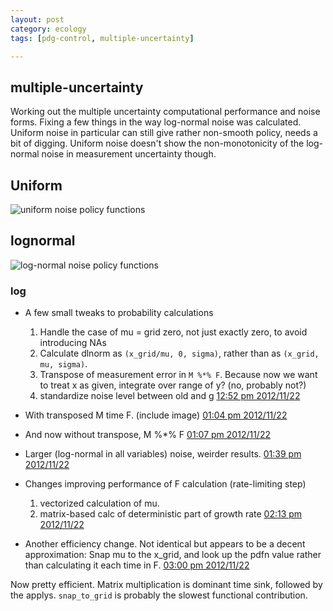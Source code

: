 ```yaml
---
layout: post
category: ecology
tags: [pdg-control, multiple-uncertainty]

---
```


## multiple-uncertainty

Working out the multiple uncertainty computational performance and noise forms.  Fixing a few things in the way log-normal noise was calculated.  Uniform noise in particular can still give rather non-smooth policy, needs a bit of digging.  Uniform noise doesn't show the non-monotonicity of the log-normal noise in measurement uncertainty though.  

## Uniform

![uniform noise policy functions](/assets/figures/assets/figures/2012-11-23-bcf87363db-policyfunctions.png) 

## lognormal

![log-normal noise policy functions](/assets/figures/assets/figures/2012-11-22-11f7d70977-policyfunctions.png) 

### log

- A few small tweaks to probability calculations
  1. Handle the case of mu = grid zero, not just exactly zero, to avoid introducing NAs
  2. Calculate dlnorm as `(x_grid/mu, 0, sigma)`, rather than as `(x_grid, mu, sigma)`.
  3. Transpose of measurement error in `M %*% F`.  Because now we want to treat x as given, integrate over range of y?  (no, probably not?)
  4. standardize noise level between old and g [12:52 pm 2012/11/22](https://github.com/cboettig/pdg_control/commit/0f7889f9ce483735228e708b1f0770f295343d1d)

- With transposed M time F. (include image)  [01:04 pm 2012/11/22](https://github.com/cboettig/pdg_control/commit/e277e624334e7f6d2e3367676b032cac3eea26c2)

- And now without transpose, M %*% F [01:07 pm 2012/11/22](https://github.com/cboettig/pdg_control/commit/11f7d709775769c6f1cb1dca38b73d0b3b395742)

- Larger (log-normal in all variables) noise, weirder results. [01:39 pm 2012/11/22](https://github.com/cboettig/pdg_control/commit/ae6f7ff220a566c76330b8204529f3a5ec8aea8c)

- Changes improving performance of F calculation (rate-limiting step)
  1. vectorized calculation of mu.
  2. matrix-based calc of deterministic part of growth rate [02:13 pm 2012/11/22](https://github.com/cboettig/pdg_control/commit/d5f2509c5341dc3be2706dd42caaa7642ec6e782)

- Another efficiency change. Not identical but appears to be a decent approximation: Snap mu to the x_grid, and look up the pdfn value rather than calculating it each time in F. [03:00 pm 2012/11/22](https://github.com/cboettig/pdg_control/commit/f151258fe146199dd34cc0194fea55515e3f8716)


Now pretty efficient. Matrix multiplication is dominant time sink, followed by the applys.  `snap_to_grid` is probably the slowest functional contribution.  

